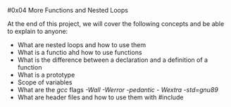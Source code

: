 #0x04 More Functions and Nested Loops

<p>At the end of this project, we will cover the following concepts and be able
to explain to anyone:
<ul>
	<li>What are nested loops and how to use them</li>
	<li>What is a functio ahd how to use functions</li>
	<li>What is the difference between a declaration and a definition of a function</li>
	<li>What is a prototype</li>
	<li>Scope of variables</li>
	<li>What are the <em>gcc</em> flags <em> -Wall -Werror -pedantic - Wextra -std=gnu89</em></li>
	<li>What are header files and how to use them with #include</li>
</ul>
</p>


